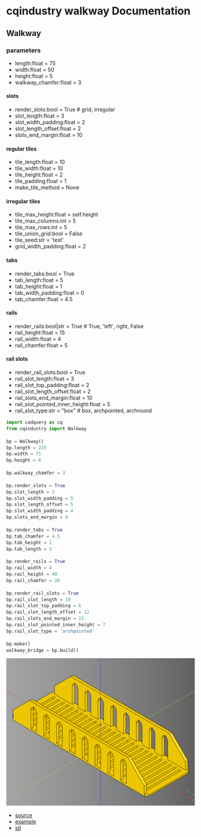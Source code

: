 # cqindustry walkway Documentation

## Walkway

### parameters
* length:float = 75
* width:float = 50
* height:float = 5
* walkway_chamfer:float = 3

#### slots
* render_slots:bool = True # grid, irregular
* slot_length:float = 3
* slot_width_padding:float = 2
* slot_length_offset:float = 2
* slots_end_margin:float = 10

#### regular tiles
* tile_length:float = 10
* tile_width:float = 10
* tile_height:float = 2
* tile_padding:float = 1
* make_tile_method = None

#### irregular tiles
* tile_max_height:float = self.height
* tile_max_columns:int = 5
* tile_max_rows:int = 5
* tile_union_grid:bool = False
* tile_seed:str = 'test'
* grid_width_padding:float = 2

#### tabs
* render_tabs:bool = True
* tab_length:float = 5
* tab_height:float = 1
* tab_width_padding:float = 0
* tab_chamfer:float = 4.5

#### rails
* render_rails:bool|str = True # True, 'left', right, False
* rail_height:float = 15
* rail_width:float = 4
* rail_chamfer:float = 5

#### rail slots
* render_rail_slots:bool = True
* rail_slot_length:float = 3
* rail_slot_top_padding:float = 2
* rail_slot_length_offset:float = 2
* rail_slots_end_margin:float = 10
* rail_slot_pointed_inner_height:float = 5
* rail_slot_type:str = "box" # box, archpointed, archround


``` python
import cadquery as cq
from cqindustry import Walkway

bp = Walkway()
bp.length = 225
bp.width = 75
bp.height = 6

bp.walkway_chamfer = 3

bp.render_slots = True
bp.slot_length = 3
bp.slot_width_padding = 5
bp.slot_length_offset = 5
bp.slot_width_padding = 4
bp.slots_end_margin = 0

bp.render_tabs = True
bp.tab_chamfer = 4.5
bp.tab_height = 2
bp.tab_length = 5

bp.render_rails = True
bp.rail_width = 4
bp.rail_height = 40
bp.rail_chamfer = 28

bp.render_rail_slots = True
bp.rail_slot_length = 10
bp.rail_slot_top_padding = 6
bp.rail_slot_length_offset = 12
bp.rail_slots_end_margin = 15
bp.rail_slot_pointed_inner_height = 7
bp.rail_slot_type = 'archpointed'

bp.make()
walkway_bridge = bp.build()
```

![](image/walkway/01.png)

* [source](../src/cqterrain/walkway/Walkway.py)
* [example](../example/walkway/walkway.py)
* [stl](../stl/walkway_bridge.stl)